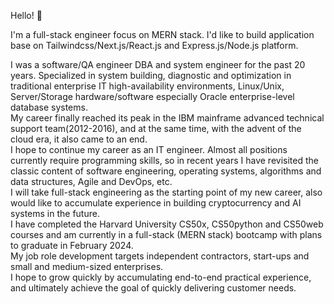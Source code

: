 Hello! 👋  

I'm a full-stack engineer focus on MERN stack. I'd like to build application base on Tailwindcss/Next.js/React.js and Express.js/Node.js platform.  

I was a software/QA engineer DBA and system engineer for the past 20 years. Specialized in system building, diagnostic and optimization in traditional enterprise IT high-availability environments, Linux/Unix, Server/Storage hardware/software especially Oracle enterprise-level database systems.  
My career finally reached its peak in the IBM mainframe advanced technical support team(2012-2016), and at the same time, with the advent of the cloud era, it also came to an end.  
I hope to continue my career as an IT engineer. Almost all positions currently require programming skills, so in recent years I have revisited the classic content of software engineering, operating systems, algorithms and data structures, Agile and DevOps, etc.  
I will take full-stack engineering as the starting point of my new career, also would like to accumulate experience in building cryptocurrency and AI systems in the future.  
I have completed the Harvard University CS50x, CS50python and CS50web courses and am currently in a full-stack (MERN stack) bootcamp with plans to graduate in February 2024.  
My job role development targets independent contractors, start-ups and small and medium-sized enterprises.   
I hope to grow quickly by accumulating end-to-end practical experience, and ultimately achieve the goal of quickly delivering customer needs.  

<!--
**jizhang80/jizhang80** is a ✨ _special_ ✨ repository because its `README.md` (this file) appears on your GitHub profile.

Here are some ideas to get you started:

- 🔭 I’m currently working on ...
- 🌱 I’m currently learning ...
- 👯 I’m looking to collaborate on ...
- 🤔 I’m looking for help with ...
- 💬 Ask me about ...
- 📫 How to reach me: ...
- 😄 Pronouns: ...
- ⚡ Fun fact: ...
-->
